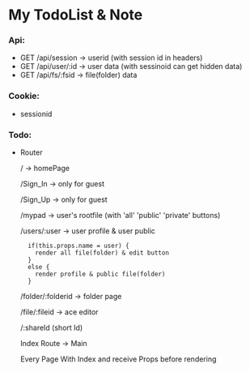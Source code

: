 # My TodoList & Note

### Api:
  * GET /api/session -> userid (with session id in headers)
  * GET /api/user/:id -> user data (with sessinoid can get hidden data)
  * GET /api/fs/:fsid -> file(folder) data

### Cookie:
  * sessionid

### Todo:
  * Router

    / -> homePage

    /Sign_In -> only for guest
    
    /Sign_Up -> only for guest

    /mypad -> user's rootfile
    (with 'all' 'public' 'private' buttons)

    /users/:user -> user profile & user public
      ```
        if(this.props.name = user) {
          render all file(folder) & edit button
        }
        else {
          render profile & public file(folder)
        }
      ```
    /folder/:folderid -> folder page

    /file/:fileid -> ace editor

    /:shareId (short Id)

    Index Route -> Main

    Every Page With Index and receive Props before rendering
